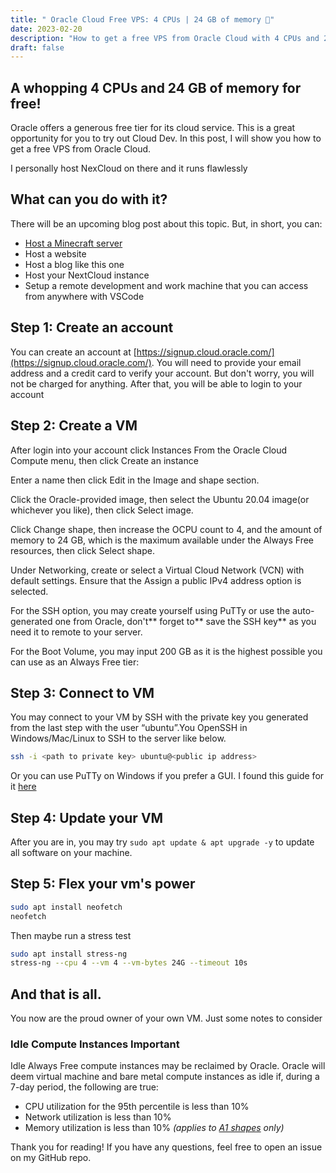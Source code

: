 ```yaml
---
title: " Oracle Cloud Free VPS: 4 CPUs | 24 GB of memory 🚀"
date: 2023-02-20
description: "How to get a free VPS from Oracle Cloud with 4 CPUs and 24 GB of memory"
draft: false
---
```


## A whopping 4 CPUs and 24 GB of memory for free!

Oracle offers a generous free tier for its cloud service. This is a great opportunity for you to try out Cloud Dev. In this post, I will show you how to get a free VPS from Oracle Cloud. 

I personally host NexCloud on there and it runs flawlessly 

## What can you do with it?
There will be an upcoming blog post about this topic. But, in short, you can:
-   [Host a Minecraft server](https://blogs.oracle.com/developers/post/how-to-set-up-and-run-a-really-powerful-free-minecraft-server-in-the-cloud)
-   Host a website
-   Host a blog like this one
-   Host your NextCloud instance
-   Setup a remote development and work machine that you can access from anywhere with VSCode

## Step 1: Create an account

You can create an account at [https://signup.cloud.oracle.com/](https://signup.cloud.oracle.com/). You will need to provide your email address and a credit card to verify your account. But don't worry, you will not be charged for anything. After that, you will be able to login to your account

## Step 2: Create a VM


After login into your account click Instances From the Oracle Cloud Compute menu,  then click Create an instance

Enter a name then click Edit in the Image and shape section.

Click the Oracle-provided image, then select the Ubuntu 20.04 image(or whichever you like), then click Select image.

Click Change shape, then increase the OCPU count to 4, and the amount of memory to 24 GB, which is the maximum available under the Always Free resources, then click Select shape.

Under Networking, create or select a Virtual Cloud Network (VCN) with default settings. Ensure that the Assign a public IPv4 address option is selected.

For the SSH option, you may create yourself using PuTTy or use the auto-generated one from Oracle, don't** forget to** save the SSH key** as you need it to remote to your server.

For the Boot Volume, you may input 200 GB as it is the highest possible you can use as an Always Free tier: 

## Step 3: Connect to VM

You may connect to your VM by SSH with the private key you generated from the last step with the user “ubuntu”.You OpenSSH in Windows/Mac/Linux to SSH to the server like below.
```bash
ssh -i <path to private key> ubuntu@<public ip address>
```

Or you can use PuTTy on Windows if you prefer a GUI. I found this guide for it [here](https://www.cuit.columbia.edu/putty)

## Step 4: Update your VM

After you are in, you may try `sudo apt update & apt upgrade -y` to update all software on your machine.

## Step 5: Flex your vm's power
```bash
sudo apt install neofetch
neofetch
```

Then maybe run a stress test


```bash
sudo apt install stress-ng
stress-ng --cpu 4 --vm 4 --vm-bytes 24G --timeout 10s
```


## And that is all. 
You now are the proud owner of your own VM. Just some notes to consider


### Idle Compute Instances **Important**

Idle Always Free compute instances may be reclaimed by Oracle. Oracle will deem virtual machine and bare metal compute instances as idle if, during a 7-day period, the following are true:

-   CPU utilization for the 95th percentile is less than 10%
-   Network utilization is less than 10%
-   Memory utilization is less than 10% _(applies to [A1 shapes](https://docs.oracle.com/en-us/iaas/Content/FreeTier/freetier_topic-Always_Free_Resources.htm#Details_of_the_Always_Free_Compute_instance__a1_flex) only)_

Thank you for reading! If you have any questions, feel free to open an issue on my GitHub repo.       
